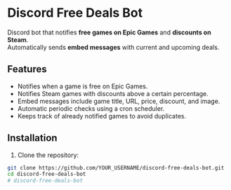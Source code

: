 # Discord Free Deals Bot

Discord bot that notifies **free games on Epic Games** and **discounts on Steam**.  
Automatically sends **embed messages** with current and upcoming deals.

## Features

- Notifies when a game is free on Epic Games.
- Notifies Steam games with discounts above a certain percentage.
- Embed messages include game title, URL, price, discount, and image.
- Automatic periodic checks using a cron scheduler.
- Keeps track of already notified games to avoid duplicates.

## Installation

1. Clone the repository:

```bash
git clone https://github.com/YOUR_USERNAME/discord-free-deals-bot.git
cd discord-free-deals-bot
# discord-free-deals-bot
